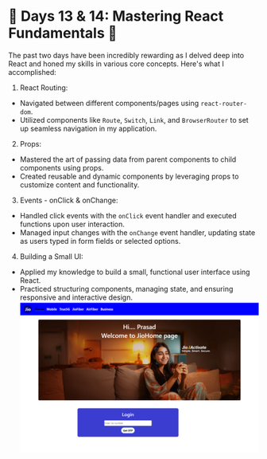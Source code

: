 


# 🌟 Days 13 & 14: Mastering React Fundamentals 🌟

The past two days have been incredibly rewarding as I delved deep into React and honed my skills in various core concepts. Here's what I accomplished:

1. React Routing:
 - Navigated between different components/pages using `react-router-dom`.
 - Utilized components like `Route`, `Switch`, `Link`, and `BrowserRouter` to set up seamless navigation in my application.

2. Props:
 - Mastered the art of passing data from parent components to child components using props.
 - Created reusable and dynamic components by leveraging props to customize content and functionality.

3. Events - onClick & onChange:
 - Handled click events with the `onClick` event handler and executed functions upon user interaction.
 - Managed input changes with the `onChange` event handler, updating state as users typed in form fields or selected options.

4. Building a Small UI:
 - Applied my knowledge to build a small, functional user interface using React.
 - Practiced structuring components, managing state, and ensuring responsive and interactive design.
![image](screencapture-localhost-5173-2025-02-11-14_44_06.png)
